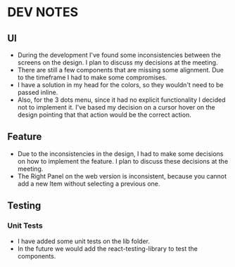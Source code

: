 # DEV NOTES

## UI

 - During the development I've found some inconsistencies between the screens on the design. I plan to discuss my decisions at the meeting.
 - There are still a few components that are missing some alignment. Due to the timeframe I had to make some compromises.
 - I have a solution in my head for the colors, so they wouldn't need to be passed inline. 
 - Also, for the 3 dots menu, since it had no explicit functionality I decided not to implement it. I've based my decision on a cursor hover on the design pointing that that action would be the correct action.

## Feature

 - Due to the inconsistencies in the design, I had to make some decisions on how to implement the feature. I plan to discuss these decisions at the meeting.
 - The Right Panel on the web version is inconsistent, because you cannot add a new Item without selecting a previous one. 

## Testing

### Unit Tests

 - I have added some unit tests on the lib folder. 
 - In the future we would add the react-testing-library to test the components.

